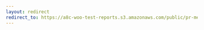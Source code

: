 ```yaml
---
layout: redirect
redirect_to: https://a8c-woo-test-reports.s3.amazonaws.com/public/pr-merge/40870/api/index.html
---
```

